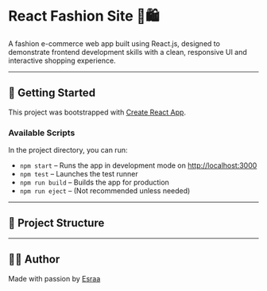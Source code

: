 # React Fashion Site 👗🛍️
A fashion e-commerce web app built using React.js, designed to demonstrate frontend development skills with a clean, responsive UI and interactive shopping experience.

---

## 🚀 Getting Started

This project was bootstrapped with [Create React App](https://github.com/facebook/create-react-app).

### Available Scripts

In the project directory, you can run:

- `npm start` – Runs the app in development mode on [http://localhost:3000](http://localhost:3000)
- `npm test` – Launches the test runner
- `npm run build` – Builds the app for production
- `npm run eject` – (Not recommended unless needed)

---

## 📁 Project Structure

---

## 👩‍💻 Author

Made with passion by [Esraa](https://github.com/esraa-hamed)








